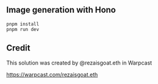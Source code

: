 ## Image generation with Hono

```
pnpm install
pnpm run dev
```

## Credit

This solution was created by @rezaisgoat.eth in Warpcast

https://warpcast.com/rezaisgoat.eth
